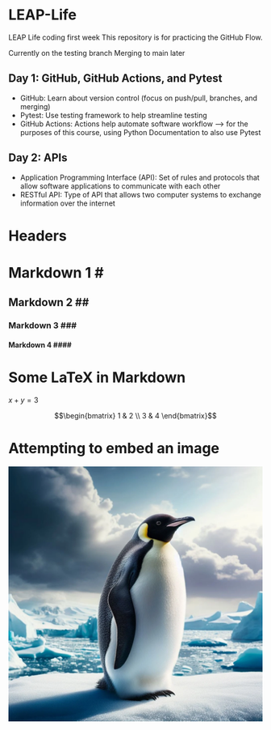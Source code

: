 # LEAP-Life
LEAP Life coding first week 
This repository is for practicing the GitHub Flow.

Currently on the testing branch
Merging to main later

## Day 1: GitHub, GitHub Actions, and Pytest
- GitHub: Learn about version control (focus on push/pull, branches, and merging)
- Pytest: Use testing framework to help streamline testing
- GitHub Actions: Actions help automate software workflow --> for the purposes of this course, using Python Documentation to also use Pytest 

## Day 2: APIs
- Application Programming Interface (API): Set of rules and protocols that allow software applications to communicate with each other
- RESTful API: Type of API that allows two computer systems to exchange information over the internet

# Headers
# Markdown 1 \#
## Markdown 2 \#\#
### Markdown 3 \#\#\#
#### Markdown 4 \#\#\#\#

# Some LaTeX in Markdown 

$x + y = 3$

$$\begin{bmatrix} 
1 & 2 \\ 
3 & 4
\end{bmatrix}$$

# Attempting to embed an image
![Alt text](penguin.png?raw=true "Penguin")